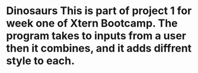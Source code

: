 # Dinosaurs This is part of project 1 for week one of Xtern Bootcamp. The program takes to inputs from a user then it combines, and it adds diffrent style to each.
